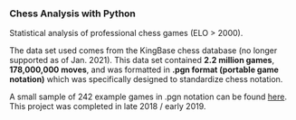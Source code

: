 ### Chess Analysis with Python
Statistical analysis of professional chess games (ELO > 2000).

The data set used comes from the KingBase chess database (no longer supported as of Jan. 2021).
This data set contained **2.2 million games**, **178,000,000 moves**, and was formatted in **.pgn format (portable game notation)** which was specifically designed to standardize chess notation.

A small sample of 242 example games in .pgn notation can be found [here](https://github.com/adamgamba/chess-analysis/blob/main/example_games.txt).
This project was completed in late 2018 / early 2019.
